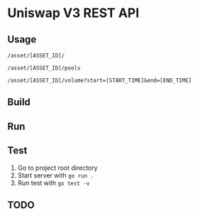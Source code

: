 # Uniswap V3 REST API

## Usage

`/asset/[ASSET_ID]/`

`/asset/[ASSET_ID]/pools`

`/asset/[ASSET_ID]/volume?start=[START_TIME]&end=[END_TIME]`

## Build

## Run

## Test

1. Go to project root directory
2. Start server with `go run .`
3. Run test with `go test -v`

## TODO


